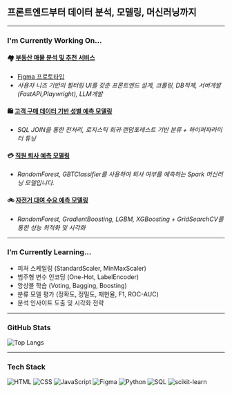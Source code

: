 ##  프론트엔드부터 데이터 분석, 모델링, 머신러닝까지
---
###  I'm Currently Working On...

#### 🏘️ [**부동산 매물 분석 및 추천 서비스**](https://telkem.github.io/project_1st/)
- [ Figma 프로토타입](https://www.figma.com/proto/LvYOllXAS1JcqlT6f1ODB4/2%EC%B0%A8-%ED%94%84%EB%A1%9C%EC%A0%9D%ED%8A%B8-%ED%94%84%EB%A1%9C%ED%86%A0%ED%83%80%EC%9E%85?node-id=4-3&t=tRrX9b6JnWKh9wfv-0&scaling=scale-down&content-scaling=fixed&page-id=0%3A1&starting-point-node-id=4%3A3)
-  *사용자 니즈 기반의 필터링 UI를 갖춘 프론트엔드 설계, 크롤링, DB적재, 서버개발(FastAPI,Playwright), LLM개발*

#### 🛍️ [**고객 구매 데이터 기반 성별 예측 모델링**](https://github.com/minsangggg/hipython_rep/tree/main/%EB%B6%84%EB%A5%98%EC%98%88%EC%B8%A1%EB%AA%A8%EB%8D%B8_%EB%A8%B8%EC%8B%A0%EB%9F%AC%EB%8B%9D)
-  *SQL JOIN을 통한 전처리, 로지스틱 회귀·랜덤포레스트 기반 분류 + 하이퍼파라미터 튜닝*

#### 💳 [**직원 퇴사 예측 모델링**](https://github.com/minsangggg/Spark/blob/main/workspace/09_%EC%A7%81%EC%9B%90%20%ED%87%B4%EC%82%AC%20%EC%98%88%EC%B8%A1%20%EB%AA%A8%EB%8D%B8%20%EA%B5%AC%ED%98%84.ipynb)
-  *RandomForest, GBTClassifier를 사용하여 퇴사 여부를 예측하는 Spark 머신러닝 모델입니다.*

#### 🚲 [**자전거 대여 수요 예측 모델링**](https://github.com/minsangggg/Machine_Running-Ai-/blob/main/Study/15.%EC%9E%90%EC%A0%84%EA%B1%B0%EB%8C%80%EC%97%AC%EB%9F%89%20%EC%98%88%EC%B8%A1%EB%AA%A8%EB%8D%B8.ipynb)
-  *RandomForest, GradientBoosting, LGBM, XGBoosting + GridSearchCV를 통한 성능 최적화 및 시각화*

---

###  I’m Currently Learning...

- 피처 스케일링 (StandardScaler, MinMaxScaler)
- 범주형 변수 인코딩 (One-Hot, LabelEncoder)
- 앙상블 학습 (Voting, Bagging, Boosting)
- 분류 모델 평가 (정확도, 정밀도, 재현율, F1, ROC-AUC)
- 분석 인사이트 도출 및 시각화 전략

---

###  GitHub Stats

![Top Langs](https://github-readme-stats.vercel.app/api/top-langs/?username=minsangggg&layout=compact&theme=default)

---

###  Tech Stack

![HTML](https://img.shields.io/badge/HTML5-E34F26?style=for-the-badge&logo=html5&logoColor=white)
![CSS](https://img.shields.io/badge/CSS3-1572B6?style=for-the-badge&logo=css3&logoColor=white)
![JavaScript](https://img.shields.io/badge/JavaScript-F7DF1E?style=for-the-badge&logo=javascript&logoColor=black)
![Figma](https://img.shields.io/badge/Figma-F24E1E?style=for-the-badge&logo=figma&logoColor=white)
![Python](https://img.shields.io/badge/Python-3776AB?style=for-the-badge&logo=python&logoColor=white)
![SQL](https://img.shields.io/badge/SQL-4479A1?style=for-the-badge&logo=mysql&logoColor=white)
![scikit-learn](https://img.shields.io/badge/Scikit--Learn-F7931E?style=for-the-badge&logo=scikit-learn&logoColor=white)
